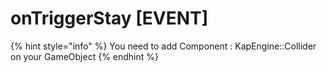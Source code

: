 # onTriggerStay \[EVENT]

{% hint style="info" %}
You need to add Component : KapEngine::Collider on your GameObject
{% endhint %}
